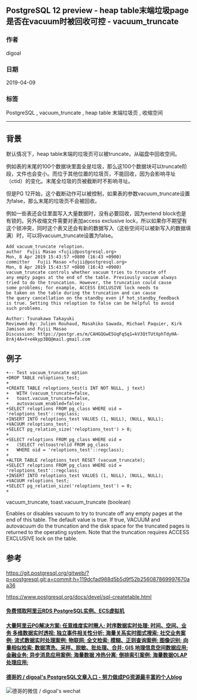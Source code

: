 ## PostgreSQL 12 preview - heap table末端垃圾page是否在vacuum时被回收可控 - vacuum_truncate   
                                                                                                                          
### 作者                                                                                                                          
digoal                                                                                                                          
                                                                                                                          
### 日期                                                                                                                          
2019-04-09                                                                                                                          
                                                                                                                          
### 标签                                                                                                                          
PostgreSQL , vacuum_truncate , heap table 末端垃圾页 , 收缩空间   
                                         
----                                                                                                                    
                                                                                                                      
## 背景      
默认情况下，heap table末端的垃圾页可以被truncate，从磁盘中回收空间。  
  
例如表的末尾的100个数据块里面全是垃圾，那么这100个数据块可以truncate阶段，文件也会变小。而位于其他位置的垃圾页，不能回收，因为会影响寻址（ctid）的变化。末尾全垃圾的页被截断时不影响寻址。  
  
但是PG 12开始，这个截断动作可以被控制，如果表的参数vacuum_truncate设置为false，那么末尾的垃圾页不会被回收。  
  
例如一些表还会往里面写入大量数据时，没有必要回收，因为extend block也是有锁的。另外收缩文件需要对表加access exclusive lock，所以如果你不期望有这个锁冲突，同时这个表又还会有新的数据写入（这些空间可以被新写入的数据填满）时，可以将vacuum_truncate设置为false。  
  
```  
Add vacuum_truncate reloption.  
author	Fujii Masao <fujii@postgresql.org>	  
Mon, 8 Apr 2019 15:43:57 +0800 (16:43 +0900)  
committer	Fujii Masao <fujii@postgresql.org>	  
Mon, 8 Apr 2019 15:43:57 +0800 (16:43 +0900)  
vacuum_truncate controls whether vacuum tries to truncate off  
any empty pages at the end of the table. Previously vacuum always  
tried to do the truncation. However, the truncation could cause  
some problems; for example, ACCESS EXCLUSIVE lock needs to  
be taken on the table during the truncation and can cause  
the query cancellation on the standby even if hot_standby_feedback  
is true. Setting this reloption to false can be helpful to avoid  
such problems.  
  
Author: Tsunakawa Takayuki  
Reviewed-By: Julien Rouhaud, Masahiko Sawada, Michael Paquier, Kirk Jamison and Fujii Masao  
Discussion: https://postgr.es/m/CAHGQGwE5UqFqSq1=kV3QtTUtXphTdyHA-8rAj4A=Y+e4kyp3BQ@mail.gmail.com  
```  
  
## 例子  
```  
+-- Test vacuum_truncate option  
+DROP TABLE reloptions_test;  
+  
+CREATE TABLE reloptions_test(i INT NOT NULL, j text)  
+   WITH (vacuum_truncate=false,  
+   toast.vacuum_truncate=false,  
+   autovacuum_enabled=false);  
+SELECT reloptions FROM pg_class WHERE oid = 'reloptions_test'::regclass;  
+INSERT INTO reloptions_test VALUES (1, NULL), (NULL, NULL);  
+VACUUM reloptions_test;  
+SELECT pg_relation_size('reloptions_test') > 0;  
+  
+SELECT reloptions FROM pg_class WHERE oid =  
+   (SELECT reltoastrelid FROM pg_class  
+   WHERE oid = 'reloptions_test'::regclass);  
+  
+ALTER TABLE reloptions_test RESET (vacuum_truncate);  
+SELECT reloptions FROM pg_class WHERE oid = 'reloptions_test'::regclass;  
+INSERT INTO reloptions_test VALUES (1, NULL), (NULL, NULL);  
+VACUUM reloptions_test;  
+SELECT pg_relation_size('reloptions_test') = 0;  
+  
```  
  
vacuum_truncate, toast.vacuum_truncate (boolean)  
  
Enables or disables vacuum to try to truncate off any empty pages at the end of this table. The default value is true. If true, VACUUM and autovacuum do the truncation and the disk space for the truncated pages is returned to the operating system. Note that the truncation requires ACCESS EXCLUSIVE lock on the table.  
  
## 参考  
https://git.postgresql.org/gitweb/?p=postgresql.git;a=commit;h=119dcfad988d5b5d9f52b256087869997670aa36  
    
https://www.postgresql.org/docs/devel/sql-createtable.html  
    
  
  
  
  
  
  
  
  
  
  
  
  
  
  
  
  
  
  
  
  
  
  
  
  
  
  
  
  
  
  
  
  
  
#### [免费领取阿里云RDS PostgreSQL实例、ECS虚拟机](https://www.aliyun.com/database/postgresqlactivity "57258f76c37864c6e6d23383d05714ea")
  
  
#### [大量阿里云PG解决方案: 任意维度实时圈人; 时序数据实时处理; 时间、空间、业务 多维数据实时透视; 独立事件相关性分析; 海量关系实时图式搜索; 社交业务案例; 流式数据实时处理案例; 物联网; 全文检索; 模糊、正则查询案例; 图像识别; 向量相似检索; 数据清洗、采样、脱敏、批处理、合并; GIS 地理信息空间数据应用; 金融业务; 异步消息应用案例; 海量数据 冷热分离; 倒排索引案例; 海量数据OLAP处理应用;](https://yq.aliyun.com/topic/118 "40cff096e9ed7122c512b35d8561d9c8")
  
  
#### [德哥的 / digoal's PostgreSQL文章入口 - 努力做成PG资源最丰富的个人blog](https://github.com/digoal/blog/blob/master/README.md "22709685feb7cab07d30f30387f0a9ae")
  
  
![德哥的微信 / digoal's wechat](../pic/digoal_weixin.jpg "f7ad92eeba24523fd47a6e1a0e691b59")
  

